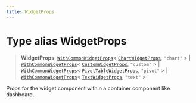 ```yaml
---
title: WidgetProps
---
```


# Type alias WidgetProps

> **WidgetProps**: [`WithCommonWidgetProps`](type-alias.WithCommonWidgetProps.md)\< [`ChartWidgetProps`](../interfaces/interface.ChartWidgetProps.md), `"chart"` \> \| [`WithCommonWidgetProps`](type-alias.WithCommonWidgetProps.md)\< [`CustomWidgetProps`](../interfaces/interface.CustomWidgetProps.md), `"custom"` \> \| [`WithCommonWidgetProps`](type-alias.WithCommonWidgetProps.md)\< [`PivotTableWidgetProps`](../interfaces/interface.PivotTableWidgetProps.md), `"pivot"` \> \| [`WithCommonWidgetProps`](type-alias.WithCommonWidgetProps.md)\< [`TextWidgetProps`](../interfaces/interface.TextWidgetProps.md), `"text"` \>

Props for the widget component within a container component like dashboard.
